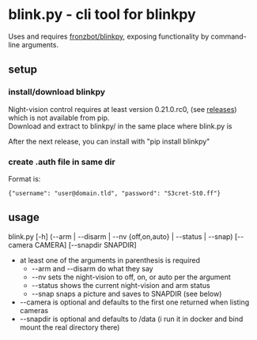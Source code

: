 # blink.py - cli tool for blinkpy
Uses and requires [fronzbot/blinkpy](https://github.com/fronzbot/blinkpy), exposing functionality by command-line arguments.

## setup
### install/download blinkpy
Night-vision control requires at least version 0.21.0.rc0, (see [releases](https://github.com/fronzbot/blinkpy/releases)) which is not available from pip.  
Download and extract to blinkpy/ in the same place where blink.py is

After the next release, you can install with "pip install blinkpy"

### create .auth file in same dir
Format is:
```
{"username": "user@domain.tld", "password": "S3cret-St0.ff"}
```

## usage
blink.py [-h] (--arm | --disarm | --nv {off,on,auto} | --status | --snap) [--camera CAMERA] [--snapdir SNAPDIR]
* at least one of the arguments in parenthesis is required
  * --arm and --disarm do what they say
  * --nv sets the night-vision to off, on, or auto per the argument
  * --status shows the current night-vision and arm status
  * --snap snaps a picture and saves to SNAPDIR (see below)
* --camera is optional and defaults to the first one returned when listing cameras
* --snapdir is optional and defaults to /data (i run it in docker and bind mount the real directory there)

